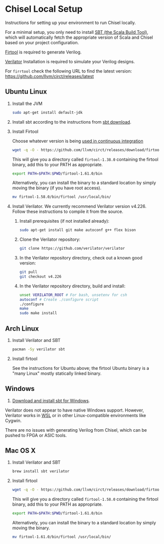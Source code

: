 # Chisel Local Setup
Instructions for setting up your environment to run Chisel locally.

For a minimal setup, you only need to install [SBT (the Scala Build Tool)](http://www.scala-sbt.org), which will automatically fetch the appropriate version of Scala and Chisel based on your project configuration.

[Firtool](https://github.com/llvm/circt) is required to generate Verilog.

[Verilator](https://www.veripool.org/wiki/verilator) Installation is required to simulate your Verilog designs.

For `firrtool` check the following URL to find the latest version: https://github.com/llvm/circt/releases/latest

## Ubuntu Linux

1.  Install the JVM
    ```bash
    sudo apt-get install default-jdk
    ```

1.  Install sbt according to the instructions from [sbt download](https://www.scala-sbt.org/download.html).

1.  Install Firtool

    Choose whatever version is being [used in continuous integration](.github/workflows/install-circt/action.yml)
    ```bash
    wget -q -O - https://github.com/llvm/circt/releases/download/firtool-1.61.0/firrtl-bin-linux-x64.tar.gz | tar -zx
    ```
    This will give you a directory called `firtool-1.38.0` containing the firtool binary, add this to your PATH as appropriate.
    ```bash
    export PATH=$PATH:$PWD/firtool-1.61.0/bin
    ```
    Alternatively, you can install the binary to a standard location by simply moving the binary (if you have root access).
    ```bash
    mv firtool-1.58.0/bin/firtool /usr/local/bin/
    ```


2.  Install Verilator.
    We currently recommend Verilator version v4.226.
    Follow these instructions to compile it from the source.

    1.  Install prerequisites (if not installed already):
        ```bash
        sudo apt-get install git make autoconf g++ flex bison
        ```

    2.  Clone the Verilator repository:
        ```bash
        git clone https://github.com/verilator/verilator
        ```

    3.  In the Verilator repository directory, check out a known good version:
        ```bash
        git pull
        git checkout v4.226
        ```

    4.  In the Verilator repository directory, build and install:
        ```bash
        unset VERILATOR_ROOT # For bash, unsetenv for csh
        autoconf # Create ./configure script
        ./configure
        make
        sudo make install
        ```

## Arch Linux
1.  Install Verilator and SBT
    ```bash
    pacman -Sy verilator sbt
    ```

1. Install firtool

    See the instructions for Ubuntu above; the firtool Ubuntu binary is a "many Linux" mostly statically linked binary.

## Windows
1.  [Download and install sbt for Windows](https://www.scala-sbt.org/download.html).

Verilator does not appear to have native Windows support.
However, Verilator works in [WSL](https://docs.microsoft.com/en-us/windows/wsl/install-win10) or in other Linux-compatible environments like Cygwin.

There are no issues with generating Verilog from Chisel, which can be pushed to FPGA or ASIC tools.

## Mac OS X
1.  Install Verilator and SBT
    ```bash
    brew install sbt verilator
    ```

1.  Install firtool

    ```bash
    wget -q -O - https://github.com/llvm/circt/releases/download/firtool-1.61.0/firrtl-bin-macos-x64.tar.gz | tar -zx
    ```
    This will give you a directory called `firtool-1.58.0` containing the firtool binary, add this to your PATH as appropriate.
    ```bash
    export PATH=$PATH:$PWD/firtool-1.61.0/bin
    ```
    Alternatively, you can install the binary to a standard location by simply moving the binary.
    ```bash
    mv firtool-1.61.0/bin/firtool /usr/local/bin/
    ```
